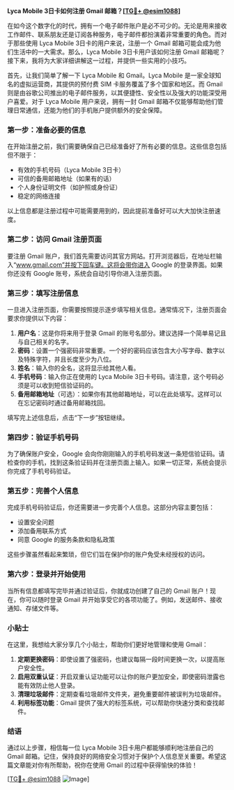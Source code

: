**Lyca Mobile 3日卡如何注册 Gmail 邮箱？[[TG💪+ @esim1088](https://t.me/s/esim1088)]**

在如今这个数字化的时代，拥有一个电子邮件账户是必不可少的。无论是用来接收工作邮件、联系朋友还是订阅各种服务，电子邮件都扮演着非常重要的角色。而对于那些使用 Lyca Mobile 3日卡的用户来说，注册一个 Gmail 邮箱可能会成为他们生活中的一大需求。那么，Lyca Mobile 3日卡用户该如何注册 Gmail 邮箱呢？接下来，我将为大家详细讲解这一过程，并提供一些实用的小技巧。

首先，让我们简单了解一下 Lyca Mobile 和 Gmail。Lyca Mobile 是一家全球知名的虚拟运营商，其提供的预付费 SIM 卡服务覆盖了多个国家和地区。而 Gmail 则是由谷歌公司推出的电子邮件服务，以其便捷性、安全性以及强大的功能深受用户喜爱。对于 Lyca Mobile 用户来说，拥有一封 Gmail 邮箱不仅能够帮助他们管理日常通信，还能为他们的手机账户提供额外的安全保障。

### 第一步：准备必要的信息

在开始注册之前，我们需要确保自己已经准备好了所有必要的信息。这些信息包括但不限于：

- 有效的手机号码（Lyca Mobile 3日卡）
- 可信的备用邮箱地址（如果有的话）
- 个人身份证明文件（如护照或身份证）
- 稳定的网络连接

以上信息都是注册过程中可能需要用到的，因此提前准备好可以大大加快注册速度。

### 第二步：访问 Gmail 注册页面

要注册 Gmail 账户，我们首先需要访问其官方网站。打开浏览器后，在地址栏输入“www.gmail.com”并按下回车键。这将会带你进入 Google 的登录界面。如果你还没有 Google 账号，系统会自动引导你进入注册页面。

### 第三步：填写注册信息

一旦进入注册页面，你需要按照提示逐步填写相关信息。通常情况下，注册页面会要求你提供以下内容：

1. **用户名**：这是你将来用于登录 Gmail 的账号名部分。建议选择一个简单易记且与自己相关的名字。
2. **密码**：设置一个强密码非常重要。一个好的密码应该包含大小写字母、数字以及特殊字符，并且长度至少为八位。
3. **姓名**：输入你的全名，这将显示给其他人看。
4. **手机号码**：输入你正在使用的 Lyca Mobile 3日卡号码。请注意，这个号码必须是可以收到短信验证码的。
5. **备用邮箱地址**（可选）：如果你有其他邮箱地址，可以在此处填写。这样可以在忘记密码时通过备用邮箱找回。

填写完上述信息后，点击“下一步”按钮继续。

### 第四步：验证手机号码

为了确保账户安全，Google 会向你刚刚输入的手机号码发送一条短信验证码。请检查你的手机，找到这条验证码并在注册页面上输入。如果一切正常，系统会提示你完成了手机号码验证。

### 第五步：完善个人信息

完成手机号码验证后，你还需要进一步完善个人信息。这部分内容主要包括：

- 设置安全问题
- 添加备用联系方式
- 同意 Google 的服务条款和隐私政策

这些步骤虽然看起来繁琐，但它们旨在保护你的账户免受未经授权的访问。

### 第六步：登录并开始使用

当所有信息都填写完毕并通过验证后，你就成功创建了自己的 Gmail 账户！现在，你可以随时登录 Gmail 并开始享受它的各项功能了。例如，发送邮件、接收通知、存储文件等。

### 小贴士

在这里，我想给大家分享几个小贴士，帮助你们更好地管理和使用 Gmail：

1. **定期更换密码**：即使设置了强密码，也建议每隔一段时间更换一次，以提高账户安全性。
2. **启用双重认证**：开启双重认证功能可以让你的账户更加安全，即使密码泄露也能有效防止他人登录。
3. **清理垃圾邮件**：定期查看垃圾邮件文件夹，避免重要邮件被误判为垃圾邮件。
4. **利用标签功能**：Gmail 提供了强大的标签系统，可以帮助你快速分类和查找邮件。

### 结语

通过以上步骤，相信每一位 Lyca Mobile 3日卡用户都能够顺利地注册自己的 Gmail 邮箱。记住，保持良好的网络安全习惯对于保护个人信息至关重要。希望这篇文章能对你有所帮助，祝你在使用 Gmail 的过程中获得愉快的体验！

[[TG💪+ @esim1088](https://t.me/s/esim1088) ![Image](https://i.postimg.cc/4NQfJmqS/Snipaste-2025-05-13-00-14-12.png)]